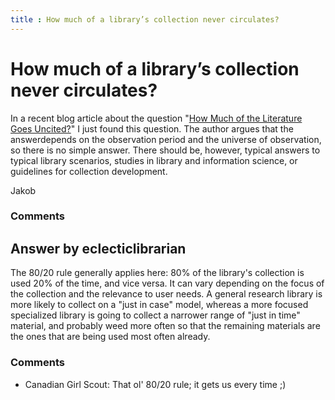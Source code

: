```yaml
---
title : How much of a library’s collection never circulates?
---
```

How much of a library’s collection never circulates?
=====================
In a recent blog article about the question "[How Much of the Literature
Goes
Uncited?](http://scholarlykitchen.sspnet.org/2012/12/20/how-much-of-the-literature-goes-uncited/)"
I just found this question. The author argues that the answerdepends on
the observation period and the universe of observation, so there is no
simple answer. There should be, however, typical answers to typical
library scenarios, studies in library and information science, or
guidelines for collection development.

Jakob

### Comments ###


Answer by eclecticlibrarian
----------------
The 80/20 rule generally applies here: 80% of the library's collection
is used 20% of the time, and vice versa. It can vary depending on the
focus of the collection and the relevance to user needs. A general
research library is more likely to collect on a "just in case" model,
whereas a more focused specialized library is going to collect a
narrower range of "just in time" material, and probably weed more often
so that the remaining materials are the ones that are being used most
often already.

### Comments ###
* Canadian Girl Scout: That ol' 80/20 rule; it gets us every time ;)

